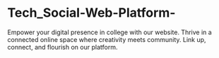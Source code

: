 # Tech_Social-Web-Platform-
Empower your digital presence in college with our website. Thrive in a connected online space where creativity meets community. Link up, connect, and flourish on our platform.
